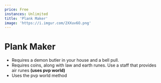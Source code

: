 ```yaml
---
price: Free
instances: Unlimited
title: 'Plank Maker'
image: 'https://i.imgur.com/2XXuv6O.png'
---
```


# Plank Maker
- Requires a demon butler in your house and a bell pull.  
- Requires coins, along with law and earth runes. Use a staff that provides air runes **(uses pvp 
  world)**
- Uses the pvp world method